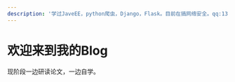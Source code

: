 ```yaml
---
description: '学过JaveEE，python爬虫，Django，Flask。目前在搞网络安全。qq:1319885580'
---
```


# 欢迎来到我的Blog



现阶段一边研读论文，一边自学。



